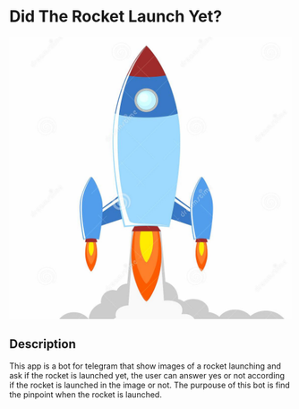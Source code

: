 # Did The Rocket Launch Yet?

![Rocket launch](media/rocketLaunch.jpg)

## Description
This app is a bot for telegram that show images of a rocket launching and ask if
the rocket is launched yet, the user can answer yes or not according if the
rocket is launched in the image or not. The purpouse of this bot is find the
pinpoint when the rocket is launched.
